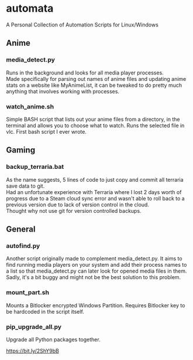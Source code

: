 # automata
A Personal Collection of Automation Scripts for Linux/Windows

## Anime
### media_detect.py
Runs in the background and looks for all media player processes. <br>
Made specifically for parsing out names of anime files and updating anime stats on a website like MyAnimeList, it can be tweaked to do pretty much anything that involves working with processes.

### watch_anime.sh
Simple BASH script that lists out your anime files from a directory, in the terminal and allows you to choose what to watch. Runs the selected file in vlc. First bash script I ever wrote.

## Gaming
### backup_terraria.bat
As the name suggests, 5 lines of code to just copy and commit all terraria save data to git. <br>
Had an unfortunate experience with Terraria where I lost 2 days worth of progress due to a Steam cloud sync error and wasn't able to roll back to a previous version due to lack of version control in the cloud. <br>
Thought why not use git for version controlled backups.

## General
### autofind.py
Another script originally made to complement media_detect.py. It aims to find running media players on your system and add their process names to a list so that media_detect.py can later look for opened media files in them. Sadly, it's a bit buggy and might not be the best solution to this problem.

### mount_part.sh
Mounts a Bitlocker encrypted Windows Partition. Requires Bitlocker key to be hardcoded in the script itself.

### pip_upgrade_all.py
Upgrade all Python packages together.


https://bit.ly/2ShY9bB